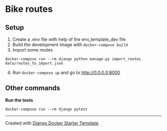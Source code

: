 # Bike routes


## Setup
1. Create a .env file with help of the env_template_dev file
2. Build the development image with `docker-compose build`
3. Import some routes
```
docker-compose run --rm django python manage.py import_routes data/routes_to_import.json 
```
4. Run `docker-compose up` and go to http://0.0.0.0:8000


## Other commands
**Run the tests**
```
docker-compose run --rm django pytest
```

--- 

Created with [Django Docker Starter Template](https://github.com/abel-castro/ddst).
